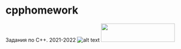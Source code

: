 # cpphomework
Задания по C++.
2021-2022
![alt text](https://i.pximg.net/img-original/img/2015/11/15/03/43/26/53561295_p0.jpg)
<img src="https://i.pximg.net/img-original/img/2015/11/15/03/43/26/53561295_p0.jpg" width="200" height="50"/>

